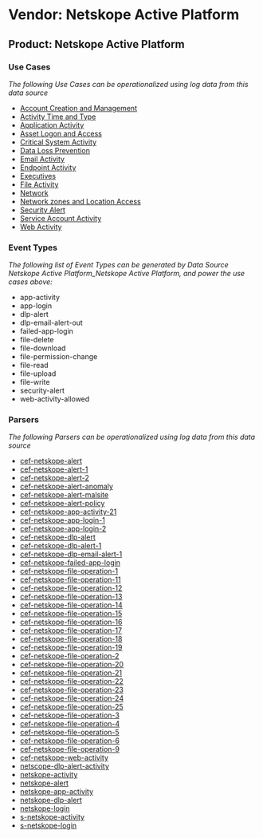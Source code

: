 Vendor: Netskope Active Platform
================================
Product: Netskope Active Platform
---------------------------------

### Use Cases

_The following Use Cases can be operationalized using log data from this data source_

* [Account Creation and Management](../UseCases/usecase_account_creation_and_management.md)
* [Activity Time  and Type](../UseCases/usecase_activity_time__and_type.md)
* [Application Activity](../UseCases/usecase_application_activity.md)
* [Asset Logon and Access](../UseCases/usecase_asset_logon_and_access.md)
* [Critical System Activity](../UseCases/usecase_critical_system_activity.md)
* [Data Loss Prevention](../UseCases/usecase_data_loss_prevention.md)
* [Email Activity](../UseCases/usecase_email_activity.md)
* [Endpoint Activity](../UseCases/usecase_endpoint_activity.md)
* [Executives](../UseCases/usecase_executives.md)
* [File Activity](../UseCases/usecase_file_activity.md)
* [Network](../UseCases/usecase_network.md)
* [Network zones and Location Access](../UseCases/usecase_network_zones_and_location_access.md)
* [Security Alert](../UseCases/usecase_security_alert.md)
* [Service Account Activity](../UseCases/usecase_service_account_activity.md)
* [Web Activity](../UseCases/usecase_web_activity.md)


### Event Types

_The following list of Event Types can be generated by Data Source Netskope Active Platform_Netskope Active Platform, and power the use cases above:_

- app-activity
- app-login
- dlp-alert
- dlp-email-alert-out
- failed-app-login
- file-delete
- file-download
- file-permission-change
- file-read
- file-upload
- file-write
- security-alert
- web-activity-allowed


### Parsers

_The following Parsers can be operationalized using log data from this data source_

* [cef-netskope-alert](../Parsers/parserContent_cef-netskope-alert.md)
* [cef-netskope-alert-1](../Parsers/parserContent_cef-netskope-alert-1.md)
* [cef-netskope-alert-2](../Parsers/parserContent_cef-netskope-alert-2.md)
* [cef-netskope-alert-anomaly](../Parsers/parserContent_cef-netskope-alert-anomaly.md)
* [cef-netskope-alert-malsite](../Parsers/parserContent_cef-netskope-alert-malsite.md)
* [cef-netskope-alert-policy](../Parsers/parserContent_cef-netskope-alert-policy.md)
* [cef-netskope-app-activity-21](../Parsers/parserContent_cef-netskope-app-activity-21.md)
* [cef-netskope-app-login-1](../Parsers/parserContent_cef-netskope-app-login-1.md)
* [cef-netskope-app-login-2](../Parsers/parserContent_cef-netskope-app-login-2.md)
* [cef-netskope-dlp-alert](../Parsers/parserContent_cef-netskope-dlp-alert.md)
* [cef-netskope-dlp-alert-1](../Parsers/parserContent_cef-netskope-dlp-alert-1.md)
* [cef-netskope-dlp-email-alert-1](../Parsers/parserContent_cef-netskope-dlp-email-alert-1.md)
* [cef-netskope-failed-app-login](../Parsers/parserContent_cef-netskope-failed-app-login.md)
* [cef-netskope-file-operation-1](../Parsers/parserContent_cef-netskope-file-operation-1.md)
* [cef-netskope-file-operation-11](../Parsers/parserContent_cef-netskope-file-operation-11.md)
* [cef-netskope-file-operation-12](../Parsers/parserContent_cef-netskope-file-operation-12.md)
* [cef-netskope-file-operation-13](../Parsers/parserContent_cef-netskope-file-operation-13.md)
* [cef-netskope-file-operation-14](../Parsers/parserContent_cef-netskope-file-operation-14.md)
* [cef-netskope-file-operation-15](../Parsers/parserContent_cef-netskope-file-operation-15.md)
* [cef-netskope-file-operation-16](../Parsers/parserContent_cef-netskope-file-operation-16.md)
* [cef-netskope-file-operation-17](../Parsers/parserContent_cef-netskope-file-operation-17.md)
* [cef-netskope-file-operation-18](../Parsers/parserContent_cef-netskope-file-operation-18.md)
* [cef-netskope-file-operation-19](../Parsers/parserContent_cef-netskope-file-operation-19.md)
* [cef-netskope-file-operation-2](../Parsers/parserContent_cef-netskope-file-operation-2.md)
* [cef-netskope-file-operation-20](../Parsers/parserContent_cef-netskope-file-operation-20.md)
* [cef-netskope-file-operation-21](../Parsers/parserContent_cef-netskope-file-operation-21.md)
* [cef-netskope-file-operation-22](../Parsers/parserContent_cef-netskope-file-operation-22.md)
* [cef-netskope-file-operation-23](../Parsers/parserContent_cef-netskope-file-operation-23.md)
* [cef-netskope-file-operation-24](../Parsers/parserContent_cef-netskope-file-operation-24.md)
* [cef-netskope-file-operation-25](../Parsers/parserContent_cef-netskope-file-operation-25.md)
* [cef-netskope-file-operation-3](../Parsers/parserContent_cef-netskope-file-operation-3.md)
* [cef-netskope-file-operation-4](../Parsers/parserContent_cef-netskope-file-operation-4.md)
* [cef-netskope-file-operation-5](../Parsers/parserContent_cef-netskope-file-operation-5.md)
* [cef-netskope-file-operation-6](../Parsers/parserContent_cef-netskope-file-operation-6.md)
* [cef-netskope-file-operation-9](../Parsers/parserContent_cef-netskope-file-operation-9.md)
* [cef-netskope-web-activity](../Parsers/parserContent_cef-netskope-web-activity.md)
* [netscope-dlp-alert-activity](../Parsers/parserContent_netscope-dlp-alert-activity.md)
* [netskope-activity](../Parsers/parserContent_netskope-activity.md)
* [netskope-alert](../Parsers/parserContent_netskope-alert.md)
* [netskope-app-activity](../Parsers/parserContent_netskope-app-activity.md)
* [netskope-dlp-alert](../Parsers/parserContent_netskope-dlp-alert.md)
* [netskope-login](../Parsers/parserContent_netskope-login.md)
* [s-netskope-activity](../Parsers/parserContent_s-netskope-activity.md)
* [s-netskope-login](../Parsers/parserContent_s-netskope-login.md)
